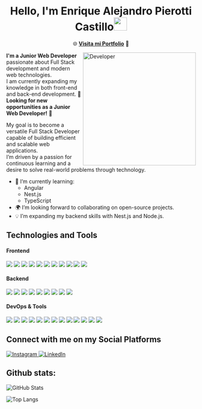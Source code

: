 <h1 align="center"><b>Hello, I'm Enrique Alejandro Pierotti Castillo</b><img src="https://media.giphy.com/media/hvRJCLFzcasrR4ia7z/giphy.gif" width="35"></h1>

<p align="center">
  🌐 <a href="https://pierotticastillo.netlify.app" target="_blank"><strong>Visita mi Portfolio</strong></a> 🚀
</p>


<!-- GIF -->
<img align="right" width=300px alt="Developer" src="https://c.tenor.com/2nKSTDDekOgAAAAd/tenor.gif" />

**I'm a Junior Web Developer** passionate about Full Stack development and modern web technologies.  
I am currently expanding my knowledge in both front-end and back-end development.
📢 **Looking for new opportunities as a Junior Web Developer!** 🚀

My goal is to become a versatile Full Stack Developer capable of building efficient and scalable web applications.  
I’m driven by a passion for continuous learning and a desire to solve real-world problems through technology.

- 🌱 I’m currently learning:
  - Angular
  - Nest.js
  - TypeScript
- 🌍 I’m looking forward to collaborating on open-source projects.
- 💡 I’m expanding my backend skills with Nest.js and Node.js.

## Technologies and Tools

<h4>Frontend</h4>
<div align="start">
  <img src="https://img.shields.io/badge/Angular-DD0031?style=for-the-badge&logo=angular&logoColor=white">
  <img src="https://img.shields.io/badge/Bootstrap-7952B3?style=for-the-badge&logo=bootstrap&logoColor=fff">
  <img src="https://img.shields.io/badge/HTML5-E34F26?style=for-the-badge&logo=html5&logoColor=white">
  <img src="https://img.shields.io/badge/CSS3-1572B6?style=for-the-badge&logo=css3&logoColor=white">
  <img src="https://img.shields.io/badge/JavaScript-F7DF1E?style=for-the-badge&logo=javascript&logoColor=black">
  <img src="https://img.shields.io/badge/NGINX-009639?style=for-the-badge&logo=nginx&logoColor=white">
  <img src="https://img.shields.io/badge/Svelte-4A4A55?style=for-the-badge&logo=svelte">
  <img src="https://img.shields.io/badge/Tailwind%20CSS-%2338B2AC.svg?style=for-the-badge&logo=tailwind-css&logoColor=white">  
  <img src="https://img.shields.io/badge/TypeScript-%23007ACC.svg?style=for-the-badge&logo=typescript&logoColor=white">
  <img src="https://img.shields.io/badge/Vite-%23646CFF.svg?style=for-the-badge&logo=vite&logoColor=white">
  <img src="https://img.shields.io/badge/Vue.js-%234FC08D.svg?style=for-the-badge&logo=vue.js&logoColor=white">
</div>

<h4>Backend</h4>
<div align="start"> 
  <img src="https://img.shields.io/badge/Express%20js-000000?style=for-the-badge&logo=express&logoColor=white">
  <img src="https://img.shields.io/badge/MySQL-00000F?style=for-the-badge&logo=mysql&logoColor=white">
  <img src="https://img.shields.io/badge/nestjs-E0234E?style=for-the-badge&logo=nestjs&logoColor=white">
  <img src="https://img.shields.io/badge/Node.js-339933?style=for-the-badge&logo=node.js&logoColor=white">
  <img src="https://img.shields.io/badge/Nodemailer-FFCC00?style=for-the-badge&logo=gmail&logoColor=black">
  <img src="https://img.shields.io/badge/PM2-2B037A?style=for-the-badge&logo=pm2&logoColor=white">
  <img src="https://img.shields.io/badge/PostgreSQL-316192?style=for-the-badge&logo=postgresql&logoColor=white">
  <img src="https://img.shields.io/badge/Swagger-85EA2D?style=for-the-badge&logo=swagger&logoColor=black">
  <img src="https://img.shields.io/badge/TypeORM-FE0803?style=for-the-badge&logo=typeorm&logoColor=fff">
</div>

<h4>DevOps & Tools</h4>
<div align="start">
  <img src="https://img.shields.io/badge/ChatGPT-74aa9c?style=for-the-badge&logo=openai&logoColor=white">
  <img src="https://img.shields.io/badge/eslint-4B32C3?style=for-the-badge&logo=eslint&logoColor=white">
  <img src="https://img.shields.io/badge/Git-F05032?style=for-the-badge&logo=git&logoColor=white">
  <img src="https://img.shields.io/badge/GitHub-181717?style=for-the-badge&logo=github&logoColor=white">
  <img src="https://img.shields.io/badge/Jira-0052CC?style=for-the-badge&logo=Jira&logoColor=white">
  <img src="https://img.shields.io/badge/Notepad++-90E59A.svg?style=for-the-badge&logo=notepad%2b%2b&logoColor=black">
  <img src="https://img.shields.io/badge/npm-CB3837?style=for-the-badge&logo=npm&logoColor=fff">
  <img src="https://img.shields.io/badge/Postman-FF6C37?style=for-the-badge&logo=postman&logoColor=white">
  <img src="https://img.shields.io/badge/pnpm-%23433D87.svg?style=for-the-badge&logo=pnpm&logoColor=white">
  <img src="https://img.shields.io/badge/Prettier-F7B93E?style=for-the-badge&logo=Prettier&logoColor=white">
  <img src="https://img.shields.io/badge/Python-3776AB?style=for-the-badge&logo=python&logoColor=white">
  <img src="https://img.shields.io/badge/Visual Studio Code-0078d7?style=for-the-badge&logo=visual-studio-code&logoColor=white">
  <img src="https://img.shields.io/badge/Yarn-2C8EBB?style=for-the-badge&logo=yarn&logoColor=fff">
</div>

## Connect with me on my Social Platforms

<div align="start">
  <a href="https://www.instagram.com/pierotticastillo/" target="_blank">
    <img src="https://img.shields.io/badge/Instagram-E4405F?style=for-the-badge&logo=instagram&logoColor=white" alt="Instagram">
  </a>
  <a href="https://www.linkedin.com/in/enrique-alejandro-pierotti-castillo-aa596b287/" target="_blank">
    <img src="https://img.shields.io/badge/LinkedIn-%230A66C2.svg?style=for-the-badge&logo=LinkedIn&logoColor=white" alt="LinkedIn">
  </a>
</div>

<h2>Github stats:</h2>

![GitHub Stats](https://github-readme-stats.vercel.app/api?username=pierotticastillo&show_icons=true&theme=radical&card_width=450)

![Top Langs](https://github-readme-stats.vercel.app/api/top-langs/?username=pierotticastillo&theme=radical&layout=compact&card_width=450)
